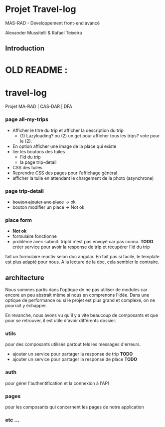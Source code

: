 # Projet Travel-log
MAS-RAD - Développement front-end avancé

Alexander Mussitelli & Rafael Teixeira

## Introduction


# OLD README :
# travel-log
Projet MA-RAD | CAS-DAR | DFA


### page all-my-trips

- Afficher le titre du trip et afficher la description du trip
  - (1) Lazyloading? ou (2) un get pour afficher tous les trips? vote pour le (2).
- En option afficher une image de la place qui existe
- lier les boutons des tuiles
  - l'id du trip
  - la page trip-detail
- CSS des tuiles
- Reprendre CSS des pages pour l'affichage général
- afficher la tuile en attendant le chargement de la photo (asynchrone)


### page trip-detail

- ~~bouton ajouter une place~~ -> ok
- bouton modifier un place -> Not ok


### place form

- **Not ok**
- formulaire fonctionne
- problème avec submit. tripId n'est pas envoyé car pas connu. **TODO**  créer service pour avoir la response de trip et récupérer l'id du trip

fait un formulaire reactiv selon doc angular. En fait pas si facile, le template est plus adapté pour nous. A la lecture de la doc, cela sembler le contraire.
 

## architecture

Nous sommes partis dans l'optique de ne pas utiliser de modules car encore un peu abstrait même si nous en comprenons l'idée. Dans une optique de performance ou si le projet est plus grand et complexe, on ne pourrait y échapper.

En revanche, nous avons vu qu'il y a vite beaucoup de composants et que pour se retrouver, il est utile d'avoir différents dossier.

### utils

pour des composants utilisés partout tels les messages d'erreurs.
- ajouter un service pour partager la response de trip **TODO**
- ajouter un service pour partager la response de place **TODO**

### auth

pour gérer l'authentification et la connexion à l'API

### pages

pour les composants qui concernent les pages de notre application

### etc ...

